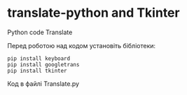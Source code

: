 # translate-python and Tkinter
Python code Translate

Перед роботою над кодом установіть бібліотеки:

    pip install keyboard
    pip install googletrans
    pip install tkinter

Код в файлі Translate.py
